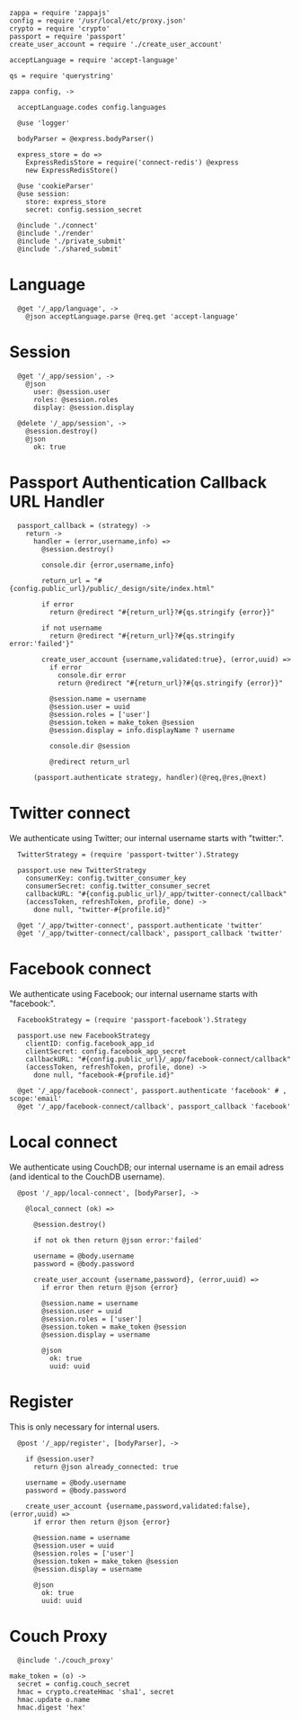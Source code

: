     zappa = require 'zappajs'
    config = require '/usr/local/etc/proxy.json'
    crypto = require 'crypto'
    passport = require 'passport'
    create_user_account = require './create_user_account'

    acceptLanguage = require 'accept-language'

    qs = require 'querystring'

    zappa config, ->

      acceptLanguage.codes config.languages

      @use 'logger'

      bodyParser = @express.bodyParser()

      express_store = do =>
        ExpressRedisStore = require('connect-redis') @express
        new ExpressRedisStore()

      @use 'cookieParser'
      @use session:
        store: express_store
        secret: config.session_secret

      @include './connect'
      @include './render'
      @include './private_submit'
      @include './shared_submit'

Language
========

      @get '/_app/language', ->
        @json acceptLanguage.parse @req.get 'accept-language'

Session
=======

      @get '/_app/session', ->
        @json
          user: @session.user
          roles: @session.roles
          display: @session.display

      @delete '/_app/session', ->
        @session.destroy()
        @json
          ok: true

Passport Authentication Callback URL Handler
============================================

      passport_callback = (strategy) ->
        return ->
          handler = (error,username,info) =>
            @session.destroy()

            console.dir {error,username,info}

            return_url = "#{config.public_url}/public/_design/site/index.html"

            if error
              return @redirect "#{return_url}?#{qs.stringify {error}}"

            if not username
              return @redirect "#{return_url}?#{qs.stringify error:'failed'}"

            create_user_account {username,validated:true}, (error,uuid) =>
              if error
                console.dir error
                return @redirect "#{return_url}?#{qs.stringify {error}}"

              @session.name = username
              @session.user = uuid
              @session.roles = ['user']
              @session.token = make_token @session
              @session.display = info.displayName ? username

              console.dir @session

              @redirect return_url

          (passport.authenticate strategy, handler)(@req,@res,@next)

Twitter connect
===============

We authenticate using Twitter; our internal username starts with "twitter:".

      TwitterStrategy = (require 'passport-twitter').Strategy

      passport.use new TwitterStrategy
        consumerKey: config.twitter_consumer_key
        consumerSecret: config.twitter_consumer_secret
        callbackURL: "#{config.public_url}/_app/twitter-connect/callback"
        (accessToken, refreshToken, profile, done) ->
          done null, "twitter-#{profile.id}"

      @get '/_app/twitter-connect', passport.authenticate 'twitter'
      @get '/_app/twitter-connect/callback', passport_callback 'twitter'

Facebook connect
================

We authenticate using Facebook; our internal username starts with "facebook:".

      FacebookStrategy = (require 'passport-facebook').Strategy

      passport.use new FacebookStrategy
        clientID: config.facebook_app_id
        clientSecret: config.facebook_app_secret
        callbackURL: "#{config.public_url}/_app/facebook-connect/callback"
        (accessToken, refreshToken, profile, done) ->
          done null, "facebook-#{profile.id}"

      @get '/_app/facebook-connect', passport.authenticate 'facebook' # , scope:'email'
      @get '/_app/facebook-connect/callback', passport_callback 'facebook'

Local connect
=============

We authenticate using CouchDB; our internal username is an email adress (and identical to the CouchDB username).

      @post '/_app/local-connect', [bodyParser], ->

        @local_connect (ok) =>

          @session.destroy()

          if not ok then return @json error:'failed'

          username = @body.username
          password = @body.password

          create_user_account {username,password}, (error,uuid) =>
            if error then return @json {error}

            @session.name = username
            @session.user = uuid
            @session.roles = ['user']
            @session.token = make_token @session
            @session.display = username

            @json
              ok: true
              uuid: uuid

Register
========

This is only necessary for internal users.

      @post '/_app/register', [bodyParser], ->

        if @session.user?
          return @json already_connected: true

        username = @body.username
        password = @body.password

        create_user_account {username,password,validated:false}, (error,uuid) =>
          if error then return @json {error}

          @session.name = username
          @session.user = uuid
          @session.roles = ['user']
          @session.token = make_token @session
          @session.display = username

          @json
            ok: true
            uuid: uuid

Couch Proxy
===========

      @include './couch_proxy'

    make_token = (o) ->
      secret = config.couch_secret
      hmac = crypto.createHmac 'sha1', secret
      hmac.update o.name
      hmac.digest 'hex'
